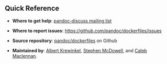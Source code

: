 Quick Reference
------------------------------------------------------------------

  - **Where to get help**: [pandoc-discuss mailing
    list][pandoc-discuss]

  - **Where to report issues**:
    https://github.com/pandoc/dockerfiles/issues

  - **Source repository**: [pandoc/dockerfiles] on Github

  - **Maintained by**: [Albert Krewinkel], [Stephen McDowell], and
    [Caleb Maclennan].

[pandoc-discuss]: https://groups.google.com/forum/#!forum/pandoc-discuss
[pandoc/dockerfiles]: https://github.com/pandoc/dockerfiles
[Albert Krewinkel]: https://github.com/tarleb
[Stephen McDowell]: https://github.com/svenevs
[Caleb Maclennan]: https://github.com/alerque
